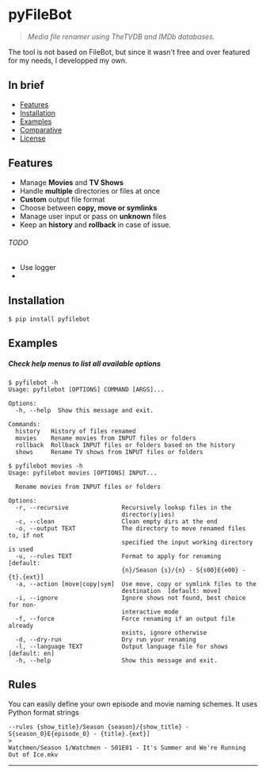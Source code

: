 # pyFileBot

> *Media file renamer using TheTVDB and IMDb databases.*


The tool is not based on  FileBot, but since it wasn't free and over featured for my needs, I developped my own. 


## In brief

- [Features](#features)
- [Installation](#installation)
- [Examples](#examples)
- [Comparative](#comparative)
- [License](#license)



## Features

- Manage **Movies** and **TV Shows**
- Handle **multiple** directories or files at once
- **Custom** output file format
- Choose between **copy, move or symlinks**
- Manage user input or pass on **unknown** files
- Keep an **history** and **rollback** in case of issue.

###### TODO

- Use logger
- 


## Installation

```text
$ pip install pyfilebot
```

## Examples

##### Check help menus to list all available options


```text
$ pyfilebot -h
Usage: pyfilebot [OPTIONS] COMMAND [ARGS]...

Options:
  -h, --help  Show this message and exit.

Commands:
  history   History of files renamed
  movies    Rename movies from INPUT files or folders
  rollback  Rollback INPUT files or folders based on the history
  shows     Rename TV shows from INPUT files or folders
```

```text
$ pyfilebot movies -h
Usage: pyfilebot movies [OPTIONS] INPUT...

  Rename movies from INPUT files or folders

Options:
  -r, --recursive               Recursively lookup files in the
                                director(y|ies)
  -c, --clean                   Clean empty dirs at the end
  -o, --output TEXT             The directory to move renamed files to, if not
                                specified the input working directory is used
  -u, --rules TEXT              Format to apply for renaming  [default:
                                {n}/Season {s}/{n} - S{s00}E{e00} - {t}.{ext}]
  -a, --action [move|copy|sym]  Use move, copy or symlink files to the
                                destination  [default: move]
  -i, --ignore                  Ignore shows not found, best choice for non-
                                interactive mode
  -f, --force                   Force renaming if an output file already
                                exists, ignore otherwise
  -d, --dry-run                 Dry run your renaming
  -l, --language TEXT           Output language file for shows  [default: en]
  -h, --help                    Show this message and exit.
```

## Rules

You can easily define your own episode and movie naming schemes. It uses Python format strings
```text
--rules {show_title}/Season {season}/{show_title} - S{season_0}E{episode_0} - {title}.{ext}]
>
Watchmen/Season 1/Watchmen - S01E01 - It's Summer and We're Running Out of Ice.mkv
```

---

